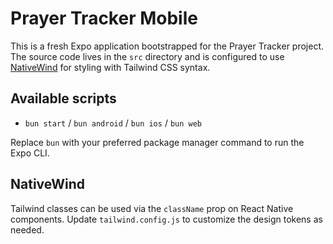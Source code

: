 # Prayer Tracker Mobile

This is a fresh Expo application bootstrapped for the Prayer Tracker project. The source code lives in the `src` directory and is configured to use [NativeWind](https://www.nativewind.dev/) for styling with Tailwind CSS syntax.

## Available scripts

- `bun start` / `bun android` / `bun ios` / `bun web`

Replace `bun` with your preferred package manager command to run the Expo CLI.

## NativeWind

Tailwind classes can be used via the `className` prop on React Native components. Update `tailwind.config.js` to customize the design tokens as needed.
